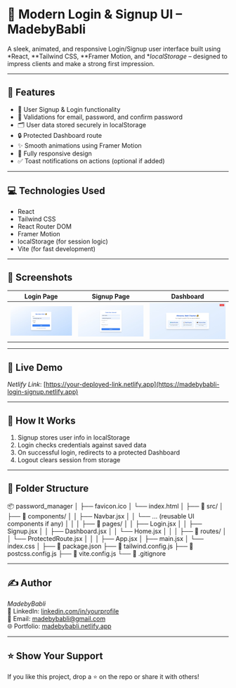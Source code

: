 # 🔐 Modern Login & Signup UI – MadebyBabli

A sleek, animated, and responsive Login/Signup user interface built using *React, **Tailwind CSS, **Framer Motion, and **localStorage* – designed to impress clients and make a strong first impression.

---

## 🚀 Features

- 🔑 User Signup & Login functionality
- 🧠 Validations for email, password, and confirm password
- 🗂 User data stored securely in localStorage
- 🔒 Protected Dashboard route
- ✨ Smooth animations using Framer Motion
- 📱 Fully responsive design
- ✅ Toast notifications on actions (optional if added)

---

## 💻 Technologies Used

- React
- Tailwind CSS
- React Router DOM
- Framer Motion
- localStorage (for session logic)
- Vite (for fast development)

---

## 📸 Screenshots

| Login Page | Signup Page | Dashboard |
|------------|-------------|-----------|
| ![Login](image.png) | ![Signup](image-1.png) | ![Dashboard](image-2.png) |

---

## 🔗 Live Demo
*Netlify Link*: [https://your-deployed-link.netlify.app](https://madebybabli-login-signup.netlify.app)

---

## 🧠 How It Works

1. Signup stores user info in localStorage
2. Login checks credentials against saved data
3. On successful login, redirects to a protected Dashboard
4. Logout clears session from storage

---

## 📁 Folder Structure

📦 password_manager │   ├── favicon.ico │   └── index.html │ ├── 📁 src/ │   ├── 📁 components/ │   │   ├── Navbar.jsx │   │   └── ... (reusable UI components if any) │   │ │   ├── 📁 pages/ │   │   ├── Login.jsx │   │   ├── Signup.jsx │   │   ├── Dashboard.jsx │   │   └── Home.jsx │   │ │   ├── 📁 routes/ │   │   └── ProtectedRoute.jsx │   │ │   ├── App.jsx │   ├── main.jsx │   └── index.css │ ├── 📄 package.json ├── 📄 tailwind.config.js ├── 📄 postcss.config.js ├── 📄 vite.config.js └── 📄 .gitignore

---

## ✍ Author

*MadebyBabli*  
💼 LinkedIn: [linkedin.com/in/yourprofile](https://linkedin.com/in/yourprofile)  
📮 Email: madebybabli@gmail.com  
🌐 Portfolio: [madebybabli.netlify.app](https://madebybabli.netlify.app)

---

## ⭐ Show Your Support

If you like this project, drop a ⭐ on the repo or share it with others!